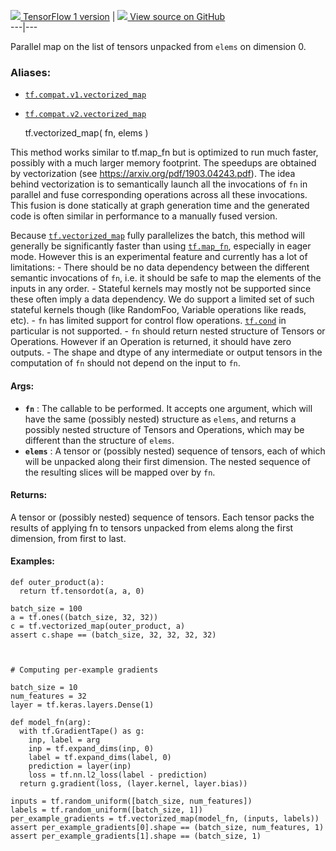 [ ![](https://tensorflow.google.cn/images/tf_logo_32px.png) TensorFlow 1
version](/versions/r1.15/api_docs/python/tf/vectorized_map) |  [
![](https://tensorflow.google.cn/images/GitHub-Mark-32px.png) View source on
GitHub
](https://github.com/tensorflow/tensorflow/blob/r2.0/tensorflow/python/ops/parallel_for/control_flow_ops.py#L308-L390)  
---|---  
  
Parallel map on the list of tensors unpacked from `elems` on dimension 0.

### Aliases:

  * [`tf.compat.v1.vectorized_map`](/api_docs/python/tf/vectorized_map)
  * [`tf.compat.v2.vectorized_map`](/api_docs/python/tf/vectorized_map)

    
    
    tf.vectorized_map(
        fn,
        elems
    )
    

This method works similar to tf.map_fn but is optimized to run much faster,
possibly with a much larger memory footprint. The speedups are obtained by
vectorization (see https://arxiv.org/pdf/1903.04243.pdf). The idea behind
vectorization is to semantically launch all the invocations of `fn` in
parallel and fuse corresponding operations across all these invocations. This
fusion is done statically at graph generation time and the generated code is
often similar in performance to a manually fused version.

Because
[`tf.vectorized_map`](https://tensorflow.google.cn/api_docs/python/tf/vectorized_map)
fully parallelizes the batch, this method will generally be significantly
faster than using
[`tf.map_fn`](https://tensorflow.google.cn/api_docs/python/tf/map_fn),
especially in eager mode. However this is an experimental feature and
currently has a lot of limitations: \- There should be no data dependency
between the different semantic invocations of `fn`, i.e. it should be safe to
map the elements of the inputs in any order. \- Stateful kernels may mostly
not be supported since these often imply a data dependency. We do support a
limited set of such stateful kernels though (like RandomFoo, Variable
operations like reads, etc). \- `fn` has limited support for control flow
operations. [`tf.cond`](https://tensorflow.google.cn/api_docs/python/tf/cond)
in particular is not supported. \- `fn` should return nested structure of
Tensors or Operations. However if an Operation is returned, it should have
zero outputs. \- The shape and dtype of any intermediate or output tensors in
the computation of `fn` should not depend on the input to `fn`.

#### Args:

  * **`fn`** : The callable to be performed. It accepts one argument, which will have the same (possibly nested) structure as `elems`, and returns a possibly nested structure of Tensors and Operations, which may be different than the structure of `elems`.
  * **`elems`** : A tensor or (possibly nested) sequence of tensors, each of which will be unpacked along their first dimension. The nested sequence of the resulting slices will be mapped over by `fn`.

#### Returns:

A tensor or (possibly nested) sequence of tensors. Each tensor packs the
results of applying fn to tensors unpacked from elems along the first
dimension, from first to last.

#### Examples:

    
    
    def outer_product(a):
      return tf.tensordot(a, a, 0)
    
    batch_size = 100
    a = tf.ones((batch_size, 32, 32))
    c = tf.vectorized_map(outer_product, a)
    assert c.shape == (batch_size, 32, 32, 32, 32)
    
    
    
    # Computing per-example gradients
    
    batch_size = 10
    num_features = 32
    layer = tf.keras.layers.Dense(1)
    
    def model_fn(arg):
      with tf.GradientTape() as g:
        inp, label = arg
        inp = tf.expand_dims(inp, 0)
        label = tf.expand_dims(label, 0)
        prediction = layer(inp)
        loss = tf.nn.l2_loss(label - prediction)
      return g.gradient(loss, (layer.kernel, layer.bias))
    
    inputs = tf.random_uniform([batch_size, num_features])
    labels = tf.random_uniform([batch_size, 1])
    per_example_gradients = tf.vectorized_map(model_fn, (inputs, labels))
    assert per_example_gradients[0].shape == (batch_size, num_features, 1)
    assert per_example_gradients[1].shape == (batch_size, 1)
    

